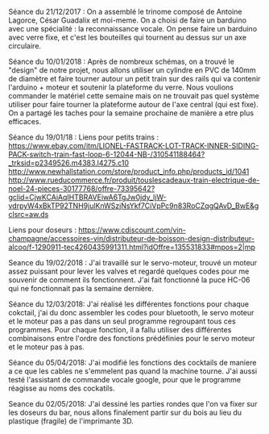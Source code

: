 Séance du 21/12/2017 :
On a assemblé le trinome composé de Antoine Lagorce, César Guadalix et moi-meme. On a choisi de faire un barduino avec une spécialité : la reconnaissance vocale. On pense faire un barduino avec verre fixe, et c'est les bouteilles qui tournent au dessus sur un axe circulaire.

Séance du 10/01/2018 :
Après de nombreux schémas, on a trouvé le "design" de notre projet, nous allons utiliser un cylindre en PVC de 140mm de diamètre et faire tourner autour un petit train sur des rails qui va contenir l'arduino + moteur et soutenir la plateforme du verre. Nous voulions commander le matériel cette semaine mais on ne trouvait pas quel système utiliser pour faire tourner la plateforme autour de l'axe central (qui est fixe). On a partagé les taches pour la semaine prochaine de manière a etre plus efficaces.


Séance du 19/01/18 :
Liens pour petits trains :
https://www.ebay.com/itm/LIONEL-FASTRACK-LOT-TRACK-INNER-SIDING-PACK-switch-train-fast-loop-6-12044-NB-/310541188464?_trksid=p2349526.m4383.l4275.c10
http://www.newhallstation.com/store/product_info.php/products_id/1041
http://www.rueducommerce.fr/produit/touslescadeaux-train-electrique-de-noel-24-pieces-30177768/offre-73395642?gclid=CjwKCAiAqIHTBRAVEiwA6TgJw0jdy_ljW-vdrpyW4xBkTP92TNH9julKnWSzjNsYkf7CiVpPc9n83RoCZqgQAvD_BwE&gclsrc=aw.ds

Liens pour doseurs :
https://www.cdiscount.com/vin-champagne/accessoires-vin/distributeur-de-boisson-design-distributeur-alcoo/f-1290911-tec4260435991311.html?idOffre=135531833#mpos=2|mp

Seance du 19/02/2018 :
J'ai travaillé sur le servo-moteur, trouvé un moteur assez puissant pour lever les valves et regardé quelques codes pour me souvenir de comment ils fonctionnent. J'ai fait fonctionné la puce HC-06 qui ne fonctionnait pas la semaine dernière. 

Séance du 12/03/2018:
J'ai réalisé les différentes fonctions pour chaque cokctail, j'ai du donc assembler les codes pour bluetooth, le servo moteur et le moteur pas a pas  dans un seul programme regroupant tous ces programmes. Pour chaque fonction, il a fallu utiliser des différentes combinaisons entre l'ordre des fonctions prédéfinies pour le servo moteur et le moteur pas à pas.

Séance du 05/04/2018:
J'ai modifié les fonctions des cocktails de maniere a ce que les cables ne s'emmelent pas quand la machine tourne. J'ai aussi testé l'assistant de commande vocale google, pour que le programme réagisse au noms des cockatils.

Seance du 02/05/2018:
J'ai dessiné les parties rondes que l'on va fixer sur les doseurs du bar, nous allons finalement partir sur du bois au lieu du plastique (fragile) de l'imprimante 3D.
